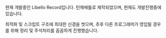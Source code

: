 현재 개발중인 Libello Record입니다.
턴제배틀로 제작되었으며,
현재도 개발진행중에 있습니다.

최적화 및 스크립트 구조에 최대한 신경을 썻으며, 추후 다른 프로그래머가 영입될 경우를 위해 정리 및 주석처리를 꼼꼼하게 진행했습니다.
